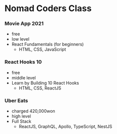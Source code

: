 # Nomad Coders Class
### Movie App 2021
- free
- low level
- React Fundamentals (for beginners)
  - HTML, CSS, JavaScript

### React Hooks 10
- free
- middle level
- Learn by Building 10 React Hooks
  - HTML, CSS, ReactJS

### Uber Eats
- charged 420,000won
- high level
- Full Stack
  - ReactJS, GraphQL, Apollo, TypeScript, NestJS
